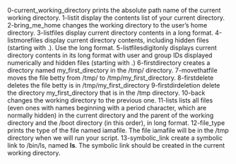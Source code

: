 0-current_working_directory prints the absolute path name of the current working directory.
1-listit display the contents list of your current directory.
2-bring_me_home changes the working directory to the user’s home directory.
3-listfiles display current directory contents in a long format.
4-listmorefiles display current directory contents, including hidden files (starting with .). Use the long format.
5-listfilesdigitonly displays current directory contents in its long format with user and group IDs displayed numerically and hidden files (starting with .)
6-firstdirectory creates a directory named my_first_directory in the /tmp/ directory.
7-movethatfile moves the file betty from /tmp/ to /tmp/my_first_directory.
8-firstdelete deletes the file betty is in /tmp/my_first_directory
9-firstdirdeletion delete the directory my_first_directory that is in the /tmp directory.
10-back changes the working directory to the previous one.
11-lists lists all files (even ones with names beginning with a period character, which are normally hidden) in the current directory and the parent of the working directory and the /boot directory (in this order), in long format.
12-file_type prints the type of the file named iamafile. The file iamafile will be in the /tmp directory when we will run your script.
13-symbolic_link create a symbolic link to /bin/ls, named __ls__. The symbolic link should be created in the current working directory.
